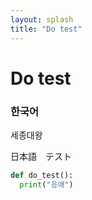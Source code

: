 ```yaml
---
layout: splash
title: "Do test"
---
```


# Do test

### 한국어

세종대왕  


日本語　テスト

```python
def do_test():
  print("응애")
```

